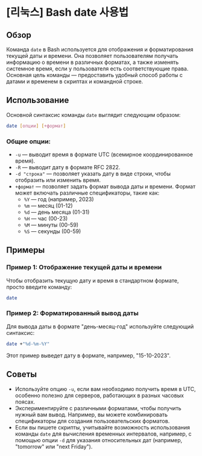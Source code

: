 # [리눅스] Bash date 사용법

## Обзор
Команда `date` в Bash используется для отображения и форматирования текущей даты и времени. Она позволяет пользователям получать информацию о времени в различных форматах, а также изменять системное время, если у пользователя есть соответствующие права. Основная цель команды — предоставить удобный способ работы с датами и временем в скриптах и командной строке.

## Использование
Основной синтаксис команды `date` выглядит следующим образом:

```bash
date [опции] [+формат]
```

### Общие опции:
- `-u` — выводит время в формате UTC (всемирное координированное время).
- `-R` — выводит дату в формате RFC 2822.
- `-d "строка"` — позволяет указать дату в виде строки, чтобы отобразить или изменить время.
- `+формат` — позволяет задать формат вывода даты и времени. Формат может включать различные спецификаторы, такие как:
  - `%Y` — год (например, 2023)
  - `%m` — месяц (01-12)
  - `%d` — день месяца (01-31)
  - `%H` — час (00-23)
  - `%M` — минуты (00-59)
  - `%S` — секунды (00-59)

## Примеры
### Пример 1: Отображение текущей даты и времени
Чтобы отобразить текущую дату и время в стандартном формате, просто введите команду:

```bash
date
```

### Пример 2: Форматированный вывод даты
Для вывода даты в формате "день-месяц-год" используйте следующий синтаксис:

```bash
date +"%d-%m-%Y"
```

Этот пример выведет дату в формате, например, "15-10-2023".

## Советы
- Используйте опцию `-u`, если вам необходимо получить время в UTC, особенно полезно для серверов, работающих в разных часовых поясах.
- Экспериментируйте с различными форматами, чтобы получить нужный вам вывод. Например, вы можете комбинировать спецификаторы для создания пользовательских форматов.
- Если вы пишете скрипты, учитывайте возможность использования команды `date` для вычисления временных интервалов, например, с помощью опции `-d` для указания относительных дат (например, "tomorrow" или "next Friday").